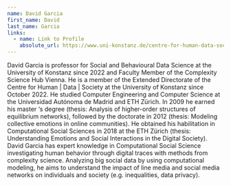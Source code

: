 ```yaml
---
name: David Garcia
first_name: David
last_name: Garcia
links:
  - name: Link to Profile
    absolute_url: https://www.uni-konstanz.de/centre-for-human-data-society/people/prof-david-garcia/
---
```


David Garcia is professor for Social and Behavioural Data Science at the University of Konstanz since 2022 and Faculty Member of the Complexity Science Hub Vienna. He is a member of the Extended Directorate of the Centre for Human | Data | Society at the University of Konstanz since October 2022. He studied Computer Engineering and Computer Science at the Universidad Autónoma de Madrid and ETH Zürich. In 2009 he earned his master ‘s degree (thesis: Analysis of higher-order structures of equilibrium networks), followed by the doctorate in 2012 (thesis: Modeling collective emotions in online communities). He obtained his habilitation in Computational Social Sciences in 2018 at the ETH Zürich (thesis: Understanding Emotions and Social Interactions in the Digital Society). David Garcia has expert knowledge in Computational Social Science investigating human behavior through digital traces with methods from complexity science. Analyzing big social data by using computational modeling, he aims to understand the impact of line media and social media networks on individuals and society (e.g. inequalities, data privacy).
